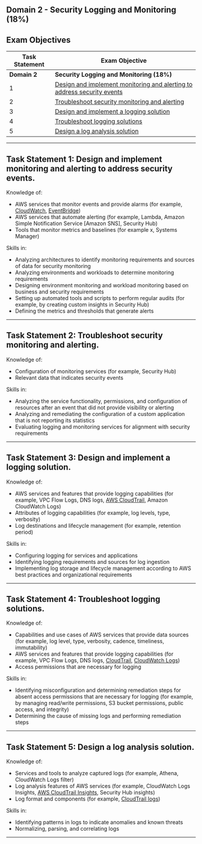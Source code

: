 ## Domain 2	- Security Logging and Monitoring (18%)

## Exam Objectives 

| Task Statement | Exam Objective     | 
| ------------------------ | ------------------ | 
| **Domain 2** | **Security Logging and Monitoring (18%)**
| 1 | [Design and implement monitoring and alerting to address security events](#task-statement-1-design-and-implement-monitoring-and-alerting-to-address-security-events)  
| 2 | [Troubleshoot security monitoring and alerting](#task-statement-2-troubleshoot-security-monitoring-and-alerting)
| 3 | [Design and implement a logging solution](#task-statement-3-design-and-implement-a-logging-solution)
| 4 | [Troubleshoot logging solutions](#task-statement-4-troubleshoot-logging-solutions)
| 5 | [Design a log analysis solution](#task-statement-5-design-a-log-analysis-solution)


--- 

## Task Statement 1: Design and implement monitoring and alerting to address security events. 

Knowledge of:
- AWS services that monitor events and provide alarms (for example, [CloudWatch](../services/cloudwatch/README.md), [EventBridge](../services/eventbridge/README.md))
- AWS services that automate alerting (for example, Lambda, Amazon Simple Notification Service [Amazon SNS], Security Hub)
- Tools that monitor metrics and baselines (for example x, Systems Manager)

Skills in:
- Analyzing architectures to identify monitoring requirements and sources of data for security monitoring
- Analyzing environments and workloads to determine monitoring requirements
- Designing environment monitoring and workload monitoring based on business and security requirements
- Setting up automated tools and scripts to perform regular audits (for example, by creating
custom insights in Security Hub)
- Defining the metrics and thresholds that generate alerts

---  

## Task Statement 2: Troubleshoot security monitoring and alerting. 

Knowledge of:
- Configuration of monitoring services (for example, Security Hub)
- Relevant data that indicates security events

Skills in:
- Analyzing the service functionality, permissions, and configuration of resources after an event that did not provide visibility or alerting
- Analyzing and remediating the configuration of a custom application that is not reporting its statistics
- Evaluating logging and monitoring services for alignment with security requirements 

---  

## Task Statement 3: Design and implement a logging solution.

Knowledge of:
- AWS services and features that provide logging capabilities (for example, VPC Flow Logs, DNS logs, [AWS CloudTrail](../services/cloudtrail/README.md), Amazon CloudWatch Logs)
- Attributes of logging capabilities (for example, log levels, type, verbosity)
- Log destinations and lifecycle management (for example, retention period)

Skills in:
- Configuring logging for services and applications
- Identifying logging requirements and sources for log ingestion
- Implementing log storage and lifecycle management according to AWS best practices and organizational requirements

---  

## Task Statement 4: Troubleshoot logging solutions. 

Knowledge of:
- Capabilities and use cases of AWS services that provide data sources (for example, log level, type, verbosity, cadence, timeliness, immutability)
- AWS services and features that provide logging capabilities (for example, VPC Flow Logs, DNS logs, [CloudTrail](../services/cloudtrail/README.md), [CloudWatch Logs](../services/cloudwatch/README.md))
- Access permissions that are necessary for logging 

Skills in:
- Identifying misconfiguration and determining remediation steps for absent access permissions that are necessary for logging (for example, by managing read/write permissions, S3 bucket permissions, public access, and integrity)
- Determining the cause of missing logs and performing remediation steps 

---  

## Task Statement 5: Design a log analysis solution.

Knowledge of:
- Services and tools to analyze captured logs (for example, Athena, CloudWatch Logs filter)
- Log analysis features of AWS services (for example, CloudWatch Logs Insights, [AWS CloudTrail Insights](../services/cloudtrail/README.md), Security Hub insights)
- Log format and components (for example, [CloudTrail logs](../services/cloudtrail/README.md))

Skills in:
- Identifying patterns in logs to indicate anomalies and known threats
- Normalizing, parsing, and correlating logs

---  

